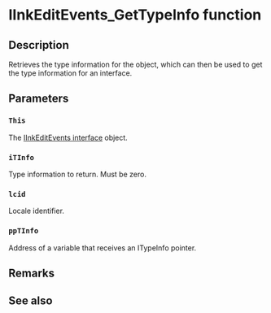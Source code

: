 # IInkEditEvents_GetTypeInfo function

## Description

Retrieves the type information for the object, which can then be used to get the type information for an interface.

## Parameters

### `This`

The [IInkEditEvents interface](https://learn.microsoft.com/windows/win32/api/inked/nn-inked-_iinkeditevents) object.

### `iTInfo`

Type information to return. Must be zero.

### `lcid`

Locale identifier.

### `ppTInfo`

Address of a variable that receives an ITypeInfo pointer.

## Remarks

## See also